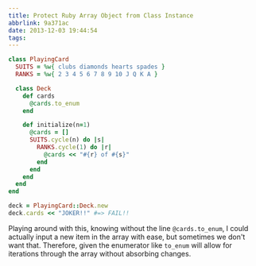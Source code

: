 ```yaml
---
title: Protect Ruby Array Object from Class Instance
abbrlink: 9a371ac
date: 2013-12-03 19:44:54
tags:
---
```

``` ruby
class PlayingCard
  SUITS = %w{ clubs diamonds hearts spades }
  RANKS = %w{ 2 3 4 5 6 7 8 9 10 J Q K A }

  class Deck
    def cards
      @cards.to_enum
    end

    def initialize(n=1)
      @cards = []
      SUITS.cycle(n) do |s|
        RANKS.cycle(1) do |r|
          @cards << "#{r} of #{s}"
        end
      end
    end
  end
end

deck = PlayingCard::Deck.new
deck.cards << "JOKER!!" #=> FAIL!!
```

Playing around with this, knowing without the line `@cards.to_enum`, I could actually input a new item in the array with ease, but sometimes we don't want that. Therefore, given the enumerator like `to_enum` will allow for iterations through the array without absorbing changes.
